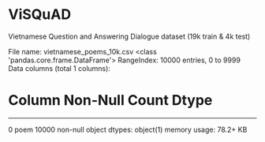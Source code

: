 # ViSQuAD
Vietnamese Question and Answering Dialogue dataset (19k train &amp; 4k test)


File name: vietnamese_poems_10k.csv
<class 'pandas.core.frame.DataFrame'>
RangeIndex: 10000 entries, 0 to 9999
Data columns (total 1 columns):
 #   Column  Non-Null Count  Dtype 
---  ------  --------------  ----- 
 0   poem    10000 non-null  object
dtypes: object(1)
memory usage: 78.2+ KB
